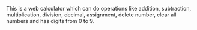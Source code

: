 This is a web calculator which can do operations like addition, subtraction, multiplication, division, decimal, assignment, delete number, clear all numbers and has digits from 0 to 9.